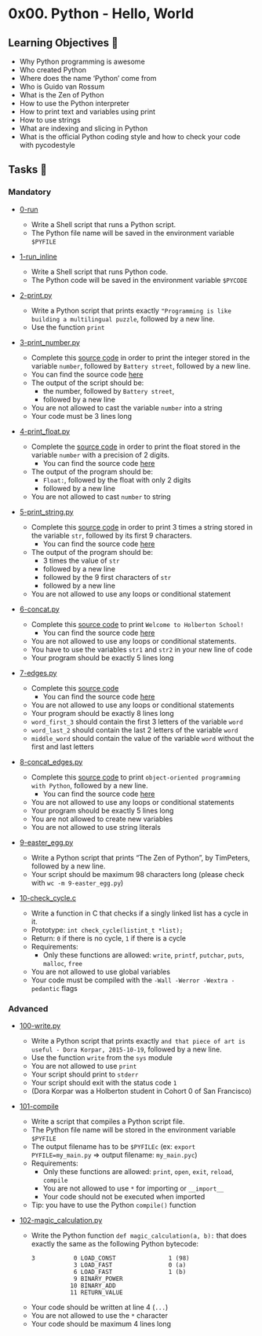 # 0x00. Python - Hello, World

## Learning Objectives :bookmark_tabs:
- Why Python programming is awesome
- Who created Python
- Where does the name ‘Python’ come from
- Who is Guido van Rossum
- What is the Zen of Python
- How to use the Python interpreter
- How to print text and variables using print
- How to use strings
- What are indexing and slicing in Python
- What is the official Python coding style and how to check your code with pycodestyle

## Tasks :page_with_curl:
### Mandatory
- [0-run](./0-run)
	- Write a Shell script that runs a Python script.
	- The Python file name will be saved in the environment variable `$PYFILE`

- [1-run_inline](./1-run_inline)
	- Write a Shell script that runs Python code.
	- The Python code will be saved in the environment variable `$PYCODE`

- [2-print.py](./2-print.py)
	- Write a Python script that prints exactly `"Programming is like building a multilingual puzzle`, followed by a new line.
	- Use the function `print`

- [3-print_number.py](./3-print_number.py)
	- Complete this [source code](https://github.com/alx-tools/0x00.py/blob/master/3-print_number.py) in order to print the integer stored in the variable `number`, followed by `Battery street`, followed by a new line.
	- You can find the source code [here](https://github.com/alx-tools/0x00.py/blob/master/3-print_number.py)
	- The output of the script should be:
		- the number, followed by `Battery street`,
		- followed by a new line
	- You are not allowed to cast the variable `number` into a string
	- Your code must be 3 lines long

- [4-print_float.py](./4-print_float.py)
	- Complete the [source code](https://github.com/alx-tools/0x00.py/blob/master/4-print_float.py) in order to print the float stored in the variable `number` with a precision of 2 digits.
		- You can find the source code [here](https://github.com/alx-tools/0x00.py/blob/master/4-print_float.py)
	- The output of the program should be:
		- `Float:`, followed by the float with only 2 digits
		- followed by a new line
	- You are not allowed to cast `number` to string

- [5-print_string.py](./5-print_string.py)
	- Complete this [source code](https://github.com/alx-tools/0x00.py/blob/master/5-print_string.py) in order to print 3 times a string stored in the variable `str`, followed by its first 9 characters.
		- You can find the source code [here](https://github.com/alx-tools/0x00.py/blob/master/5-print_string.py)
	- The output of the program should be:
		- 3 times the value of `str`
		- followed by a new line
		- followed by the 9 first characters of `str`
		- followed by a new line
	- You are not allowed to use any loops or conditional statement

- [6-concat.py](./6-concat.py)
	- Complete this [source code](https://github.com/alx-tools/0x00.py/blob/master/6-concat.py) to print `Welcome to Holberton School!`
		- You can find the source code [here](https://github.com/alx-tools/0x00.py/blob/master/6-concat.py)
	- You are not allowed to use any loops or conditional statements.
	- You have to use the variables `str1` and `str2` in your new line of code
	- Your program should be exactly 5 lines long

- [7-edges.py](./7-edges.py)
	- Complete this [source code](https://github.com/alx-tools/0x00.py/blob/master/7-edges.py)
		- You can find the source code [here](https://github.com/alx-tools/0x00.py/blob/master/7-edges.py)
	- You are not allowed to use any loops or conditional statements
	- Your program should be exactly 8 lines long
	- `word_first_3` should contain the first 3 letters of the variable `word`
	- `word_last_2` should contain the last 2 letters of the variable `word`
	- `middle_word` should contain the value of the variable `word` without the first and last letters

- [8-concat_edges.py](./8-concat_edges.py)
	- Complete this [source code](https://github.com/alx-tools/0x00.py/blob/master/8-concat_edges.py) to print `object-oriented programming with Python`, followed by a new line.
		- You can find the source code [here](https://github.com/alx-tools/0x00.py/blob/master/8-concat_edges.py)
	- You are not allowed to use any loops or conditional statements
	- Your program should be exactly 5 lines long
	- You are not allowed to create new variables
	- You are not allowed to use string literals

- [9-easter_egg.py](./9-easter_egg.py)
	- Write a Python script that prints “The Zen of Python”, by TimPeters, followed by a new line.
	- Your script should be maximum 98 characters long (please check with `wc -m 9-easter_egg.py`)

- [10-check_cycle.c](./10-check_cycle.c)
	- Write a function in C that checks if a singly linked list has a cycle in it.
	- Prototype: `int check_cycle(listint_t *list);`
	- Return: `0` if there is no cycle, `1` if there is a cycle
	- Requirements:
		- Only these functions are allowed: `write`, `printf`, `putchar`, `puts`, `malloc`, `free`
	- You are not allowed to use global variables
	- Your code must be compiled with the `-Wall -Werror -Wextra -pedantic` flags

### Advanced
- [100-write.py](./100-write.py)
	- Write a Python script that prints exactly `and that piece of art is useful - Dora Korpar, 2015-10-19`, followed by a new line.
	- Use the function `write` from the `sys` module
	- You are not allowed to use `print`
	- Your script should print to `stderr`
	- Your script should exit with the status code `1`
	- (Dora Korpar was a Holberton student in Cohort 0 of San Francisco)

- [101-compile](./101-compile)
	- Write a script that compiles a Python script file.
	- The Python file name will be stored in the environment variable `$PYFILE`
	- The output filename has to be `$PYFILEc` (ex: `export PYFILE=my_main.py` => output filename: `my_main.pyc`)
	- Requirements:
		- Only these functions are allowed: `print`, `open`, `exit`, `reload`, `compile`
		- You are not allowed to use `*` for importing or `__import__`
		- Your code should not be executed when imported
	- Tip: you have to use the Python `compile()` function

- [102-magic_calculation.py](./102-magic_calculation.py)
	- Write the Python function `def magic_calculation(a, b):` that does exactly the same as the following Python bytecode:
		```
		3           0 LOAD_CONST               1 (98)
		            3 LOAD_FAST                0 (a)
		            6 LOAD_FAST                1 (b)
		            9 BINARY_POWER
		           10 BINARY_ADD
		           11 RETURN_VALUE
		```
	- Your code should be written at line 4 (`...`)
	- You are not allowed to use the `*` character
	- Your code should be maximum 4 lines long

